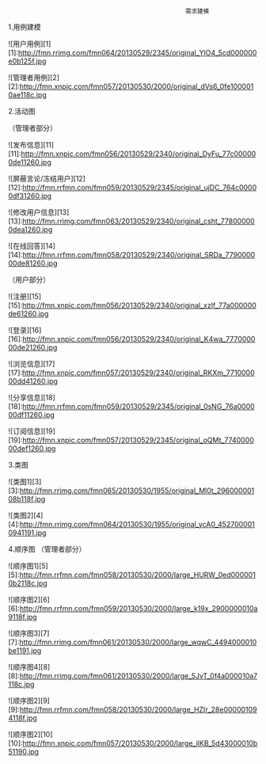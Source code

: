                                                       需求建模

1.用例建模

![用户用例][1]
[1]:http://fmn.rrimg.com/fmn064/20130529/2345/original_YlO4_5cd000000e0b125f.jpg

![管理者用例][2]
[2]:http://fmn.xnpic.com/fmn057/20130530/2000/original_dVs6_0fe1000010ae118c.jpg

2.活动图

（管理者部分）

![发布信息][11]
[11]:http://fmn.xnpic.com/fmn056/20130529/2340/original_DyFu_77c000000de11260.jpg


![屏蔽言论/冻结用户][12]
[12]:http://fmn.rrfmn.com/fmn059/20130529/2345/original_ujDC_764c00000df31260.jpg

![修改用户信息][13]
[13]:http://fmn.rrimg.com/fmn063/20130529/2340/original_csht_778000000dea1260.jpg

![在线回答][14]
[14]:http://fmn.rrfmn.com/fmn058/20130529/2340/original_SRDa_779000000de81260.jpg

（用户部分）

![注册][15]
[15]:http://fmn.xnpic.com/fmn056/20130529/2340/original_xzlf_77a000000de61260.jpg

![登录][16]
[16]:http://fmn.xnpic.com/fmn056/20130529/2340/original_K4wa_777000000de21260.jpg

![浏览信息][17]
[17]:http://fmn.xnpic.com/fmn057/20130529/2340/original_RKXm_771000000dd41260.jpg

![分享信息][18]
[18]:http://fmn.rrfmn.com/fmn059/20130529/2345/original_0sNG_76a000000df11260.jpg

![订阅信息][19]
[19]:http://fmn.xnpic.com/fmn057/20130529/2345/original_oQMt_774000000def1260.jpg

3.类图

![类图1][3]
[3]:http://fmn.rrimg.com/fmn065/20130530/1955/original_Ml0t_29600000108b118f.jpg

![类图2][4]
[4]:http://fmn.rrimg.com/fmn064/20130530/1955/original_ycA0_4527000010941191.jpg

4.顺序图
（管理者部分）

![顺序图1][5]
[5]:http://fmn.rrfmn.com/fmn058/20130530/2000/large_HURW_0ed0000010b2118c.jpg

![顺序图2][6]
[6]:http://fmn.rrfmn.com/fmn059/20130530/2000/large_k19x_2900000010a9118f.jpg

![顺序图3][7]
[7]:http://fmn.rrimg.com/fmn061/20130530/2000/large_wqwC_4494000010be1191.jpg

![顺序图4][8]
[8]:http://fmn.rrimg.com/fmn061/20130530/2000/large_5JvT_0f4a000010a7118c.jpg

![顺序图2][9]
[9]:http://fmn.rrfmn.com/fmn058/20130530/2000/large_HZIr_28e000001094118f.jpg

![顺序图2][10]
[10]:http://fmn.xnpic.com/fmn057/20130530/2000/large_ilKB_5d43000010b51190.jpg
